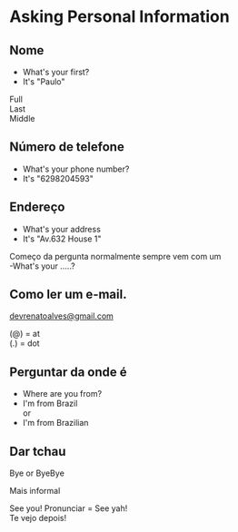 # Asking Personal Information

## Nome

- What's your first?
- It's "Paulo"

Full\
Last \
Middle

## Número de telefone

- What's your phone number?
- It's "6298204593"

## Endereço

- What's your address
- It's "Av.632 House 1"

Começo da pergunta normalmente sempre vem com um \
-What's your .....?

## Como ler um e-mail.
 
devrenatoalves@gmail.com

(@) = at\
(.) = dot

## Perguntar da onde é

- Where are you from?
- I'm from Brazil\
or
- I'm from Brazilian

## Dar tchau

Bye or ByeBye

Mais informal

See you!
Pronunciar = See yah!\
Te vejo depois!